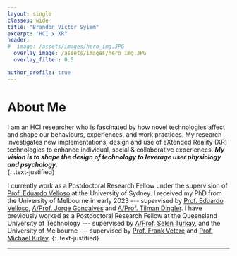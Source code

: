```yaml
---
layout: single
classes: wide
title: "Brandon Victor Syiem"
excerpt: "HCI x XR"
header:
#  image: /assets/images/hero_img.JPG
  overlay_image: /assets/images/hero_img.JPG
  overlay_filter: 0.5

author_profile: true
---
```


# About Me

I am an HCI researcher who is fascinated by how novel technologies affect and shape our behaviours, experiences, and work practices. My research investigates new implementations, design and use of eXtended Reality (XR) technologies to enhance individual, social & collaborative experiences. ***My vision is to shape the design of technology to leverage user physiology and psychology.***  
{: .text-justified}

I currently work  as a  Postdoctoral Research Fellow under the supervision of [Prof. Eduardo Velloso](https://www.eduardovelloso.com/) at the University of Sydney. I received my PhD from the University of Melbourne in early 2023 --- supervised by [Prof. Eduardo Velloso](https://www.eduardovelloso.com/), [A/Prof. Jorge Goncalves](https://www.jorgegoncalves.com/) and [A/Prof. Tilman Dingler](http://tilmanification.com/). I have previously worked as a Postdoctoral Research Fellow at the Queensland University of Technology --- supervised by [A/Prof. Selen Türkay](https://www.qut.edu.au/about/our-people/academic-profiles/selen.turkay), and the University of Melbourne --- supervised by [Prof. Frank Vetere](https://findanexpert.unimelb.edu.au/profile/6534-frank-vetere) and [Prof. Michael Kirley](https://findanexpert.unimelb.edu.au/profile/26129-michael-kirley).
{: .text-justified}  

---

